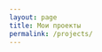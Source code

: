 ```yaml
---
layout: page
title: Мои проекты
permalink: /projects/
---
```


<div>
    <div class="github-widget" data-repo="mgrachev/pivotal_tracker_telegram_bot"></div>
    <div class="github-widget" data-repo="mgrachev/dom_for"></div>
    <div class="github-widget" data-repo="mgrachev/gastly"></div>
    <div class="github-widget" data-repo="mgrachev/queue_manager"></div>
</div>